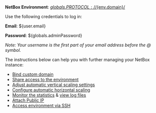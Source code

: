 **NetBox Environment**: [${globals.PROTOCOL}://${env.domain}/](${globals.PROTOCOL}://${env.domain}/)

Use the following credentials to log in:

**Email**: ${user.email}

**Password**: ${globals.adminPassword}

_Note: Your username is the first part of your email address before the @ symbol._

The instructions below can help you with further managing your NetBox instance:

* [Bind custom domain](https://docs.jelastic.com/custom-domain-via-cname)
* [Share access to the environment](http://docs.jelastic.com/share-environment)
* [Adjust automatic vertical scaling settings](http://docs.jelastic.com/automatic-vertical-scaling)
* [Configure automatic horizontal scaling](http://docs.jelastic.com/automatic-horizontal-scaling)
* [Monitor the statistics](http://docs.jelastic.com/view-app-statistics) & [view log files](https://docs.jelastic.com/view-log-files)
* [Attach Public IP](https://docs.jelastic.com/public-ip)
* [Access environment via SSH](https://docs.jelastic.com/ssh-access)
